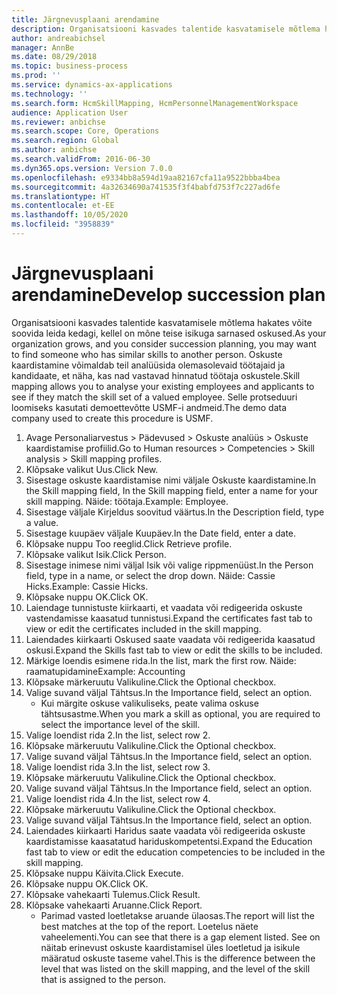 ```yaml
---
title: Järgnevusplaani arendamine
description: Organisatsiooni kasvades talentide kasvatamisele mõtlema hakates võite soovida leida kedagi, kellel on mõne teise isikuga sarnased oskused.
author: andreabichsel
manager: AnnBe
ms.date: 08/29/2018
ms.topic: business-process
ms.prod: ''
ms.service: dynamics-ax-applications
ms.technology: ''
ms.search.form: HcmSkillMapping, HcmPersonnelManagementWorkspace
audience: Application User
ms.reviewer: anbichse
ms.search.scope: Core, Operations
ms.search.region: Global
ms.author: anbichse
ms.search.validFrom: 2016-06-30
ms.dyn365.ops.version: Version 7.0.0
ms.openlocfilehash: e9334bb8a594d19aa82167cfa11a9522bbba4bea
ms.sourcegitcommit: 4a32634690a741535f3f4babfd753f7c227ad6fe
ms.translationtype: HT
ms.contentlocale: et-EE
ms.lasthandoff: 10/05/2020
ms.locfileid: "3958839"
---
```

# <a name="develop-succession-plan"></a><span data-ttu-id="bcc68-103">Järgnevusplaani arendamine</span><span class="sxs-lookup"><span data-stu-id="bcc68-103">Develop succession plan</span></span>



<span data-ttu-id="bcc68-104">Organisatsiooni kasvades talentide kasvatamisele mõtlema hakates võite soovida leida kedagi, kellel on mõne teise isikuga sarnased oskused.</span><span class="sxs-lookup"><span data-stu-id="bcc68-104">As your organization grows, and you consider succession planning, you may want to find someone who has similar skills to another person.</span></span>  <span data-ttu-id="bcc68-105">Oskuste kaardistamine võimaldab teil analüüsida olemasolevaid töötajaid ja kandidaate, et näha, kas nad vastavad hinnatud töötaja oskustele.</span><span class="sxs-lookup"><span data-stu-id="bcc68-105">Skill mapping allows you to analyse your existing employees and applicants to see if they match the skill set of a valued employee.</span></span> <span data-ttu-id="bcc68-106">Selle protseduuri loomiseks kasutati demoettevõtte USMF-i andmeid.</span><span class="sxs-lookup"><span data-stu-id="bcc68-106">The demo data company used to create this procedure is USMF.</span></span>

1. <span data-ttu-id="bcc68-107">Avage Personaliarvestus > Pädevused > Oskuste analüüs > Oskuste kaardistamise profiilid.</span><span class="sxs-lookup"><span data-stu-id="bcc68-107">Go to Human resources > Competencies > Skill analysis > Skill mapping profiles.</span></span>
2. <span data-ttu-id="bcc68-108">Klõpsake valikut Uus.</span><span class="sxs-lookup"><span data-stu-id="bcc68-108">Click New.</span></span>
3. <span data-ttu-id="bcc68-109">Sisestage oskuste kaardistamise nimi väljale Oskuste kaardistamine.</span><span class="sxs-lookup"><span data-stu-id="bcc68-109">In the Skill mapping field, In the Skill mapping field, enter a name for your skill mapping.</span></span>  <span data-ttu-id="bcc68-110">Näide: töötaja.</span><span class="sxs-lookup"><span data-stu-id="bcc68-110">Example: Employee.</span></span>
4. <span data-ttu-id="bcc68-111">Sisestage väljale Kirjeldus soovitud väärtus.</span><span class="sxs-lookup"><span data-stu-id="bcc68-111">In the Description field, type a value.</span></span>
5. <span data-ttu-id="bcc68-112">Sisestage kuupäev väljale Kuupäev.</span><span class="sxs-lookup"><span data-stu-id="bcc68-112">In the Date field, enter a date.</span></span>
6. <span data-ttu-id="bcc68-113">Klõpsake nuppu Too reeglid.</span><span class="sxs-lookup"><span data-stu-id="bcc68-113">Click Retrieve profile.</span></span>
7. <span data-ttu-id="bcc68-114">Klõpsake valikut Isik.</span><span class="sxs-lookup"><span data-stu-id="bcc68-114">Click Person.</span></span>
8. <span data-ttu-id="bcc68-115">Sisestage inimese nimi väljal Isik või valige rippmenüüst.</span><span class="sxs-lookup"><span data-stu-id="bcc68-115">In the Person field, type in a name, or select the drop down.</span></span>  <span data-ttu-id="bcc68-116">Näide: Cassie Hicks.</span><span class="sxs-lookup"><span data-stu-id="bcc68-116">Example: Cassie Hicks.</span></span>
9. <span data-ttu-id="bcc68-117">Klõpsake nuppu OK.</span><span class="sxs-lookup"><span data-stu-id="bcc68-117">Click OK.</span></span>
10. <span data-ttu-id="bcc68-118">Laiendage tunnistuste kiirkaarti, et vaadata või redigeerida oskuste vastendamisse kaasatud tunnistusi.</span><span class="sxs-lookup"><span data-stu-id="bcc68-118">Expand the certificates fast tab to view or edit the certificates included in the skill mapping.</span></span>
11. <span data-ttu-id="bcc68-119">Laiendades kiirkaarti Oskused saate vaadata või redigeerida kaasatud oskusi.</span><span class="sxs-lookup"><span data-stu-id="bcc68-119">Expand the Skills fast tab to view or edit the skills to be included.</span></span>
12. <span data-ttu-id="bcc68-120">Märkige loendis esimene rida.</span><span class="sxs-lookup"><span data-stu-id="bcc68-120">In the list, mark the first row.</span></span>  <span data-ttu-id="bcc68-121">Näide: raamatupidamine</span><span class="sxs-lookup"><span data-stu-id="bcc68-121">Example:  Accounting</span></span>
13. <span data-ttu-id="bcc68-122">Klõpsake märkeruutu Valikuline.</span><span class="sxs-lookup"><span data-stu-id="bcc68-122">Click the Optional checkbox.</span></span>
14. <span data-ttu-id="bcc68-123">Valige suvand väljal Tähtsus.</span><span class="sxs-lookup"><span data-stu-id="bcc68-123">In the Importance field, select an option.</span></span>
    * <span data-ttu-id="bcc68-124">Kui märgite oskuse valikuliseks, peate valima oskuse tähtsusastme.</span><span class="sxs-lookup"><span data-stu-id="bcc68-124">When you mark a skill as optional, you are required to select the importance level of the skill.</span></span>  
15. <span data-ttu-id="bcc68-125">Valige loendist rida 2.</span><span class="sxs-lookup"><span data-stu-id="bcc68-125">In the list, select row 2.</span></span>
16. <span data-ttu-id="bcc68-126">Klõpsake märkeruutu Valikuline.</span><span class="sxs-lookup"><span data-stu-id="bcc68-126">Click the Optional checkbox.</span></span>
17. <span data-ttu-id="bcc68-127">Valige suvand väljal Tähtsus.</span><span class="sxs-lookup"><span data-stu-id="bcc68-127">In the Importance field, select an option.</span></span>
18. <span data-ttu-id="bcc68-128">Valige loendist rida 3.</span><span class="sxs-lookup"><span data-stu-id="bcc68-128">In the list, select row 3.</span></span>
19. <span data-ttu-id="bcc68-129">Klõpsake märkeruutu Valikuline.</span><span class="sxs-lookup"><span data-stu-id="bcc68-129">Click the Optional checkbox.</span></span>
20. <span data-ttu-id="bcc68-130">Valige suvand väljal Tähtsus.</span><span class="sxs-lookup"><span data-stu-id="bcc68-130">In the Importance field, select an option.</span></span>
21. <span data-ttu-id="bcc68-131">Valige loendist rida 4.</span><span class="sxs-lookup"><span data-stu-id="bcc68-131">In the list, select row 4.</span></span>
22. <span data-ttu-id="bcc68-132">Klõpsake märkeruutu Valikuline.</span><span class="sxs-lookup"><span data-stu-id="bcc68-132">Click the Optional checkbox.</span></span>
23. <span data-ttu-id="bcc68-133">Valige suvand väljal Tähtsus.</span><span class="sxs-lookup"><span data-stu-id="bcc68-133">In the Importance field, select an option.</span></span>
24. <span data-ttu-id="bcc68-134">Laiendades kiirkaarti Haridus saate vaadata või redigeerida oskuste kaardistamisse kaasatatud hariduskompetentsi.</span><span class="sxs-lookup"><span data-stu-id="bcc68-134">Expand the Education fast tab to view or edit the education competencies to be included in the skill mapping.</span></span>
25. <span data-ttu-id="bcc68-135">Klõpsake nuppu Käivita.</span><span class="sxs-lookup"><span data-stu-id="bcc68-135">Click Execute.</span></span>
26. <span data-ttu-id="bcc68-136">Klõpsake nuppu OK.</span><span class="sxs-lookup"><span data-stu-id="bcc68-136">Click OK.</span></span>
27. <span data-ttu-id="bcc68-137">Klõpsake vahekaarti Tulemus.</span><span class="sxs-lookup"><span data-stu-id="bcc68-137">Click Result.</span></span>
28. <span data-ttu-id="bcc68-138">Klõpsake vahekaarti Aruanne.</span><span class="sxs-lookup"><span data-stu-id="bcc68-138">Click Report.</span></span>
    * <span data-ttu-id="bcc68-139">Parimad vasted loetletakse aruande ülaosas.</span><span class="sxs-lookup"><span data-stu-id="bcc68-139">The report will list the best matches at the top of the report.</span></span>  <span data-ttu-id="bcc68-140">Loetelus näete vaheelementi.</span><span class="sxs-lookup"><span data-stu-id="bcc68-140">You can see that there is a gap element listed.</span></span>  <span data-ttu-id="bcc68-141">See on näitab erinevust oskuste kaardistamisel üles loetletud ja isikule määratud oskuste taseme vahel.</span><span class="sxs-lookup"><span data-stu-id="bcc68-141">This is the difference between the level that was listed on the skill mapping, and the level of the skill that is assigned to the person.</span></span>  

